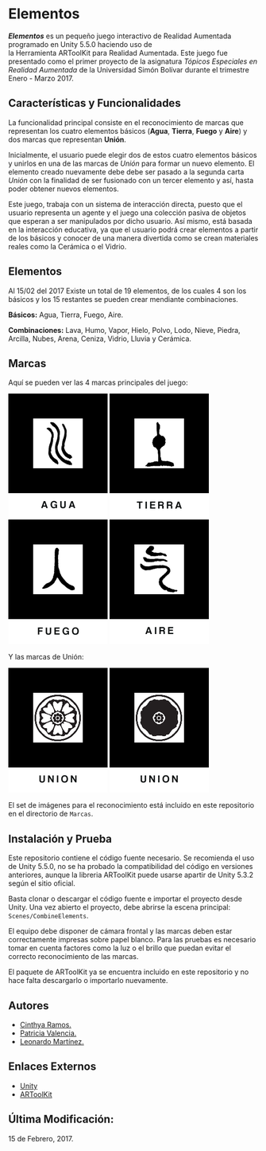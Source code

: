 # Elementos

**_Elementos_** es un pequeño juego interactivo de Realidad Aumentada programado en Unity 5.5.0 haciendo uso de  
la Herramienta ARToolKit para Realidad Aumentada. Este juego fue presentado como el primer proyecto de 
la asignatura _Tópicos Especiales en Realidad Aumentada_ de la Universidad Simón Bolívar durante el 
trimestre Enero - Marzo 2017.

## Características y Funcionalidades

La funcionalidad principal consiste en el reconocimiento de marcas que representan los cuatro elementos
básicos (**Agua**, **Tierra**, **Fuego** y **Aire**) y dos marcas que representan **Unión**.

Inicialmente, el usuario puede elegir dos de estos cuatro elementos básicos y unirlos en una de las
marcas de _Unión_ para formar un nuevo elemento. El elemento creado nuevamente debe debe ser pasado a 
la segunda carta  _Unión_ con la finalidad de ser fusionado con un tercer elemento y así, hasta poder 
obtener nuevos elementos.

Este juego, trabaja con un sistema de interacción directa, puesto que el usuario representa un
agente y el juego una colección pasiva de objetos que esperan a ser manipulados por dicho usuario. Así mismo, 
está basada en la interacción educativa, ya que el usuario podrá crear elementos a partir de los básicos y conocer
de una manera divertida como se crean materiales reales como la Cerámica o el Vidrio.

## Elementos

Al 15/02 del 2017 Existe un total de 19 elementos, de los cuales 4 son los básicos y los 15 restantes
se pueden crear mendiante combinaciones. 

**Básicos:**  Agua, Tierra, Fuego, Aire.

**Combinaciones:** Lava, Humo, Vapor, Hielo, Polvo, Lodo, Nieve, Piedra, Arcilla, Nubes, Arena, Ceniza, Vidrio,
 Lluvia y Cerámica.

## Marcas

Aquí se pueden ver las 4 marcas principales del juego:

![alt text](https://github.com/leotms/Elementos/blob/master/Marcas/water-long.png?raw=true "Agua")
![alt text](https://github.com/leotms/Elementos/blob/master/Marcas/earth-long.png?raw=true "Tierra")
![alt text](https://github.com/leotms/Elementos/blob/master/Marcas/fuego-long.png?raw=true "Fuego")
![alt text](https://github.com/leotms/Elementos/blob/master/Marcas/air-long.png?raw=true "Aire")

Y las marcas de Unión:

![alt text](https://github.com/leotms/Elementos/blob/master/Marcas/Union-long.png?raw=true "Union")
![alt text](https://github.com/leotms/Elementos/blob/master/Marcas/Union2-long.png?raw=true "Union")

El set de imágenes para el reconocimiento está incluido en este repositorio en el directorio de `Marcas`. 


## Instalación y Prueba

Este repositorio contiene el código fuente necesario. Se recomienda el uso de Unity 5.5.0, no se ha probado la compatibilidad
del código en versiones anteriores, aunque la libreria ARToolKit puede usarse apartir de Unity 5.3.2 según el sitio oficial.

Basta clonar o descargar el código fuente e importar el proyecto desde Unity. Una vez abierto el proyecto, debe abrirse la
escena principal: `Scenes/CombineElements`.

El equipo debe disponer de cámara frontal y las marcas deben estar correctamente impresas sobre papel blanco. Para las pruebas
es necesario tomar en cuenta factores como la luz o el brillo que puedan evitar el correcto reconocimiento de las marcas.

El paquete de ARToolKit ya se encuentra incluido en este repositorio y no hace falta descargarlo o importarlo nuevamente.

## Autores
- [Cinthya Ramos.](https://github.com/CinthyaRamos)
- [Patricia Valencia.](https://github.com/patriv)
- [Leonardo Martínez.](https://github.com/leotms)


## Enlaces Externos
- [Unity](https://unity3d.com/es)
- [ARToolKit](https://artoolkit.org)

## Última Modificación: 
15 de Febrero, 2017.
